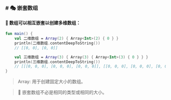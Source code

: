 ### # 🎭 嵌套数组

#### 🧩 数组可以相互嵌套以创建多维数组：

```kotlin
fun main() {
    val 二维数组 = Array(2) { Array<Int>(2) { 0 } }
    println(二维数组.contentDeepToString())
    // [[0, 0], [0, 0]]

    val 三维数组 = Array(3) { Array(3) { Array<Int>(3) { 0 } } }
    println(三维数组.contentDeepToString())
    // [[[0, 0, 0], [0, 0, 0], [0, 0, 0]], [[0, 0, 0], [0, 0, 0], [0, 0, 0]], [[0, 0, 0], [0, 0, 0], [0, 0, 0]]]
}
```
> Array: 用于创建固定大小的数组。


> 🔀 嵌套数组不必是相同的类型或相同的大小。
